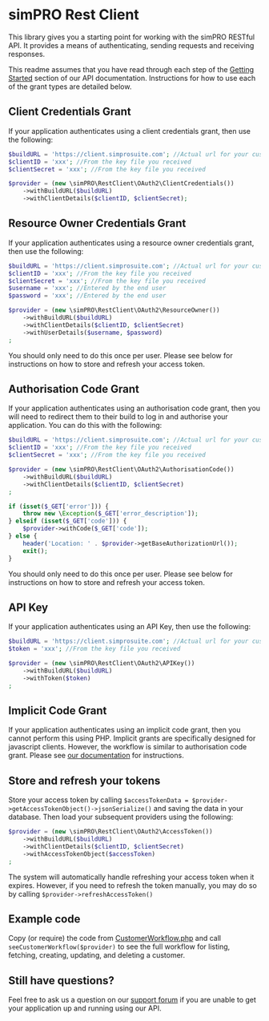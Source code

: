 # simPRO Rest Client

This library gives you a starting point for working with the simPRO RESTful API. It provides a means of authenticating, sending requests and receiving responses.

This readme assumes that you have read through each step of the [Getting Started](http://developer.simprogroup.com/apidoc/?page=57be307ee1bd93b729fdc4c13f15e201) section of our API documentation.
Instructions for how to use each of the grant types are detailed below.

## Client Credentials Grant
If your application authenticates using a client credentials grant, then use the following:
```php
$buildURL = 'https://client.simprosuite.com'; //Actual url for your customer's build
$clientID = 'xxx'; //From the key file you received
$clientSecret = 'xxx'; //From the key file you received

$provider = (new \simPRO\RestClient\OAuth2\ClientCredentials())
    ->withBuildURL($buildURL)
    ->withClientDetails($clientID, $clientSecret);
```

## Resource Owner Credentials Grant
If your application authenticates using a resource owner credentials grant, then use the following:
```php
$buildURL = 'https://client.simprosuite.com'; //Actual url for your customer's build
$clientID = 'xxx'; //From the key file you received
$clientSecret = 'xxx'; //From the key file you received
$username = 'xxx'; //Entered by the end user
$password = 'xxx'; //Entered by the end user

$provider = (new \simPRO\RestClient\OAuth2\ResourceOwner())
    ->withBuildURL($buildURL)
    ->withClientDetails($clientID, $clientSecret)
    ->withUserDetails($username, $password)
;
```
You should only need to do this once per user. Please see below for instructions on how to store and refresh your access token.

## Authorisation Code Grant
If your application authenticates using an authorisation code grant, then you will need to redirect them to their build to log in and authorise your application. You can do this with the following:
```php
$buildURL = 'https://client.simprosuite.com'; //Actual url for your customer's build
$clientID = 'xxx'; //From the key file you received
$clientSecret = 'xxx'; //From the key file you received

$provider = (new \simPRO\RestClient\OAuth2\AuthorisationCode())
    ->withBuildURL($buildURL)
    ->withClientDetails($clientID, $clientSecret)
;

if (isset($_GET['error'])) {
    throw new \Exception($_GET['error_description']);
} elseif (isset($_GET['code'])) {
    $provider->withCode($_GET['code']);
} else {
    header('Location: ' . $provider->getBaseAuthorizationUrl());
    exit();
}
```
You should only need to do this once per user. Please see below for instructions on how to store and refresh your access token.

## API Key
If your application authenticates using an API Key, then use the following:
```php
$buildURL = 'https://client.simprosuite.com'; //Actual url for your customer's build
$token = 'xxx'; //From the key file you received

$provider = (new \simPRO\RestClient\OAuth2\APIKey())
    ->withBuildURL($buildURL)
    ->withToken($token)
;
```

## Implicit Code Grant
If your application authenticates using an implicit code grant, then you cannot perform this using PHP.
Implicit grants are specifically designed for javascript clients. However, the workflow is similar to authorisation code grant.
Please see [our documentation](http://developer.simprogroup.com/apidoc/?page=3366d2ea7906f693b27d57ed9cca3acb#tag/Implicit-grant-workflow) for instructions.

## Store and refresh your tokens
Store your access token by calling `$accessTokenData = $provider->getAccessTokenObject()->jsonSerialize()` and saving the data in your database. Then load your subsequent providers using the following:
```php
$provider = (new \simPRO\RestClient\OAuth2\AccessToken())
    ->withBuildURL($buildURL)
    ->withClientDetails($clientID, $clientSecret)
    ->withAccessTokenObject($accessToken)
;
```
The system will automatically handle refreshing your access token when it expires. However, if you need to refresh the token manually, you may do so by calling `$provider->refreshAccessToken()`

## Example code
Copy (or require) the code from [CustomerWorkflow.php](examples/CustomerWorkflow.php) and call `seeCustomerWorkflow($provider)` to see the full workflow for listing, fetching, creating, updating, and deleting a customer.

## Still have questions?
Feel free to ask us a question on our [support forum](http://apiforum.simprogroup.com/) if you are unable to get your application up and running using our API.
